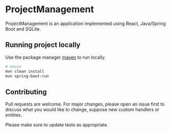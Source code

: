 # ProjectManagement

ProjectManagement is an application implemented using React, Java/Spring Boot and SQLite.

## Running project locally

Use the package manager [maven](https://maven.apache.org/) to run locally.

```bash
# maven
mvn clean install
mvn spring-boot:run
```

## Contributing

Pull requests are welcome. For major changes, please open an issue first
to discuss what you would like to change, suppose new custom handlers or entities.

Please make sure to update tests as appropriate.
